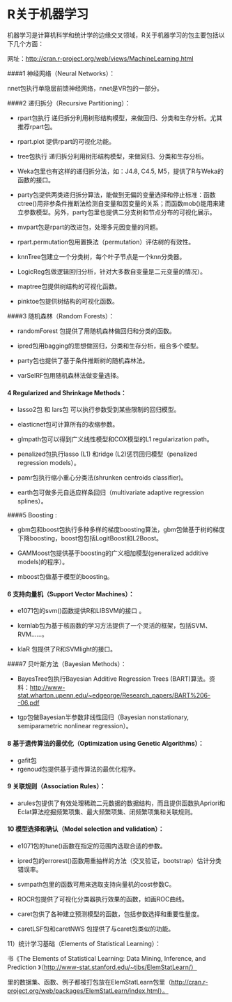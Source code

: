 
# R关于机器学习

机器学习是计算机科学和统计学的边缘交叉领域，R关于机器学习的包主要包括以下几个方面： 

网址：http://cran.r-project.org/web/views/MachineLearning.html 


####1 神经网络（Neural Networks）：

nnet包执行单隐层前馈神经网络，nnet是VR包的一部分。 

####2 递归拆分（Recursive Partitioning）：


+ rpart包执行 递归拆分利用树形结构模型，来做回归、分类和生存分析。尤其推荐rpart包。

+ rpart.plot 提供rpart的可视化功能。

+ tree包执行 递归拆分利用树形结构模型，来做回归、分类和生存分析。

+ Weka包里也有这样的递归拆分法，如：J4.8, C4.5, M5，提供了R与Weka的函数的接口。

+ party包提供两类递归拆分算法，能做到无偏的变量选择和停止标准：函数ctree()用非参条件推断法检测自变量和因变量的关系；而函数mob()能用来建立参数模型。另外，party包里也提供二分支树和节点分布的可视化展示。 

+ mvpart包是rpart的改进包，处理多元因变量的问题。

+ rpart.permutation包用置换法（permutation）评估树的有效性。

+ knnTree包建立一个分类树，每个叶子节点是一个knn分类器。

+ LogicReg包做逻辑回归分析，针对大多数自变量是二元变量的情况）。

+ maptree包提供树结构的可视化函数。

+ pinktoe包提供树结构的可视化函数。 



####3 随机森林（Random Forests）：

+ randomForest 包提供了用随机森林做回归和分类的函数。

+ ipred包用bagging的思想做回归，分类和生存分析，组合多个模型。

+ party包也提供了基于条件推断树的随机森林法。

+ varSelRF包用随机森林法做变量选择。


#### 4 Regularized and Shrinkage Methods：

+ lasso2包  和 lars包 可以执行参数受到某些限制的回归模型。

+ elasticnet包可计算所有的收缩参数。

+ glmpath包可以得到广义线性模型和COX模型的L1 regularization path。

+ penalized包执行lasso (L1) 和ridge (L2)惩罚回归模型（penalized regression models）。

+ pamr包执行缩小重心分类法(shrunken centroids classifier)。

+ earth包可做多元自适应样条回归（multivariate adaptive regression splines）。 


####5 Boosting :

+ gbm包和boost包执行多种多样的梯度boosting算法，gbm包做基于树的梯度下降boosting，boost包包括LogitBoost和L2Boost。

+ GAMMoost包提供基于boosting的广义相加模型(generalized additive models)的程序）。

+ mboost包做基于模型的boosting。 


#### 6 支持向量机（Support Vector Machines）：

+ e1071包的svm()函数提供R和LIBSVM的接口 。

+ kernlab包为基于核函数的学习方法提供了一个灵活的框架，包括SVM、RVM……。

+ klaR 包提供了R和SVMlight的接口。 


####7 贝叶斯方法（Bayesian Methods）：

+ BayesTree包执行Bayesian Additive Regression Trees (BART)算法。资料：http://www-stat.wharton.upenn.edu/~edgeorge/Research_papers/BART%206--06.pdf

+ tgp包做Bayesian半参数非线性回归（Bayesian nonstationary, semiparametric nonlinear regression）。


#### 8 基于遗传算法的最优化（Optimization using Genetic Algorithms）：

+ gafit包
+ rgenoud包提供基于遗传算法的最优化程序。 

#### 9 关联规则（Association Rules）：

+ arules包提供了有效处理稀疏二元数据的数据结构，而且提供函数执Apriori和Eclat算法挖掘频繁项集、最大频繁项集、闭频繁项集和关联规则。

#### 10 模型选择和确认（Model selection and validation）：

+ e1071包的tune()函数在指定的范围内选取合适的参数。

+ ipred包的errorest()函数用重抽样的方法（交叉验证，bootstrap）估计分类错误率。

+ svmpath包里的函数可用来选取支持向量机的cost参数C。

+ ROCR包提供了可视化分类器执行效果的函数，如画ROC曲线。

+ caret包供了各种建立预测模型的函数，包括参数选择和重要性量度。

+ caretLSF包和caretNWS 包提供了与caret包类似的功能。 


11）统计学习基础（Elements of Statistical Learning）：

书《The Elements of Statistical Learning: Data Mining, Inference, and Prediction 》（http://www-stat.stanford.edu/~tibs/ElemStatLearn/）

里的数据集、函数、例子都被打包放在ElemStatLearn包里（http://cran.r-project.org/web/packages/ElemStatLearn/index.html）。

